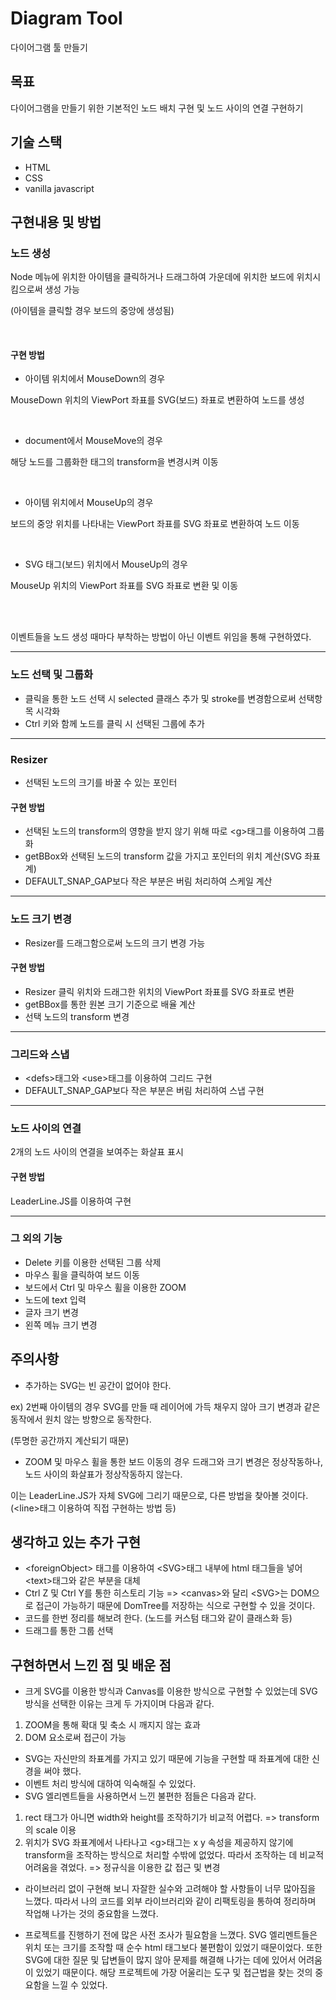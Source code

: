 # Diagram Tool

다이어그램 툴 만들기

## 목표

다이어그램을 만들기 위한 기본적인 노드 배치 구현 및 노드 사이의 연결 구현하기

## 기술 스택
* HTML
* CSS
* vanilla javascript

## 구현내용 및 방법

### 노드 생성

Node 메뉴에 위치한 아이템을 클릭하거나 드래그하여 가운데에 위치한 보드에 위치시킴으로써 생성 가능

(아이템을 클릭할 경우 보드의 중앙에 생성됨)

<br>


#### 구현 방법

* 아이템 위치에서 MouseDown의 경우

MouseDown 위치의 ViewPort 좌표를 SVG(보드) 좌표로 변환하여 노드를 생성

<br> 

* document에서 MouseMove의 경우 

해당 노드를 그룹화한 <g>태그의 transform을 변경시켜 이동

<br> 

* 아이템 위치에서 MouseUp의 경우

보드의 중앙 위치를 나타내는 ViewPort 좌표를 SVG 좌표로 변환하여 노드 이동

<br> 

* SVG 태그(보드) 위치에서 MouseUp의 경우

MouseUp 위치의 ViewPort 좌표를 SVG 좌표로 변환 및 이동

<br> 
<br> 

이벤트들을 노드 생성 때마다 부착하는 방법이 아닌 이벤트 위임을 통해 구현하였다.

<hr>
  
### 노드 선택 및 그룹화

  * 클릭을 통한 노드 선택 시 selected 클래스 추가 및 stroke를 변경함으로써 선택항목 시각화
  * Ctrl 키와 함께 노드를 클릭 시 선택된 그룹에 추가

<hr>

### Resizer

  * 선택된 노드의 크기를 바꿀 수 있는 포인터

#### 구현 방법
  
  * 선택된 노드의 transform의 영향을 받지 않기 위해 따로 \<g>태그를 이용하여 그룹화
  * getBBox와 선택된 노드의 transform 값을 가지고 포인터의 위치 계산(SVG 좌표계)
  * DEFAULT_SNAP_GAP보다 작은 부분은 버림 처리하여 스케일 계산

<hr>


### 노드 크기 변경
  
  * Resizer를 드래그함으로써 노드의 크기 변경 가능

#### 구현 방법

  * Resizer 클릭 위치와 드래그한 위치의 ViewPort 좌표를 SVG 좌표로 변환 
  * getBBox를 통한 원본 크기 기준으로 배율 계산
  * 선택 노드의 transform 변경

<hr>
  
 
### 그리드와 스냅

  * \<defs>태그와 \<use>태그를 이용하여 그리드 구현
  * DEFAULT_SNAP_GAP보다 작은 부분은 버림 처리하여 스냅 구현

<hr>

### 노드 사이의 연결

  2개의 노드 사이의 연결을 보여주는 화살표 표시  
  
#### 구현 방법
  
  LeaderLine.JS를 이용하여 구현
  
<hr>

### 그 외의 기능
  * Delete 키를 이용한 선택된 그룹 삭제
  * 마우스 휠을 클릭하여 보드 이동
  * 보드에서 Ctrl 및 마우스 휠을 이용한 ZOOM
  * 노드에 text 입력
  * 글자 크기 변경
  * 왼쪽 메뉴 크기 변경

## 주의사항
* 추가하는 SVG는 빈 공간이 없어야 한다.

ex) 2번째 아이템의 경우 SVG를 만들 때 레이어에 가득 채우지 않아 크기 변경과 같은 동작에서 원치 않는 방향으로 동작한다.
  
  (투명한 공간까지 계산되기 때문)

* ZOOM 및 마우스 휠을 통한 보드 이동의 경우 드래그와 크기 변경은 정상작동하나, 노드 사이의 화살표가 정상작동하지 않는다. 

이는 LeaderLine.JS가 자체 SVG에 그리기 때문으로, 다른 방법을 찾아볼 것이다. (\<line>태그 이용하여 직접 구현하는 방법 등)

## 생각하고 있는 추가 구현
*  \<foreignObject> 태그를 이용하여 \<SVG>태그 내부에 html 태그들을 넣어 \<text>태그와 같은 부분을 대체
*  Ctrl Z 및 Ctrl Y를 통한 히스토리 기능 => \<canvas>와 달리 \<SVG>는 DOM으로 접근이 가능하기 때문에 DomTree를 저장하는 식으로 구현할 수 있을 것이다.
*  코드를 한번 정리를 해보려 한다. (노드를 커스텀 태그와 같이 클래스화 등)
*  드래그를 통한 그룹 선택

## 구현하면서 느낀 점 및 배운 점

* 크게 SVG를 이용한 방식과 Canvas를 이용한 방식으로 구현할 수 있었는데 SVG 방식을 선택한 이유는 크게 두 가지이며 다음과 같다.
  
1. ZOOM을 통해 확대 및 축소 시 깨지지 않는 효과
2. DOM 요소로써 접근이 가능
  
* SVG는 자신만의 좌표계를 가지고 있기 때문에 기능을 구현할 때 좌표계에 대한 신경을 써야 했다.
* 이벤트 처리 방식에 대하여 익숙해질 수 있었다.
* SVG 엘리멘트들을 사용하면서 느낀 불편한 점들은 다음과 같다.
1. rect 태그가 아니면 width와 height를 조작하기가 비교적 어렵다. => transform의 scale 이용
2. 위치가 SVG 좌표계에서 나타나고 \<g>태그는 x y 속성을 제공하지 않기에 transform을 조작하는 방식으로 처리할 수밖에 없었다. 
  따라서 조작하는 데 비교적 어려움을 겪었다. => 정규식을 이용한 값 접근 및 변경 
  
* 라이브러리 없이 구현해 보니 자잘한 실수와 고려해야 할 사항들이 너무 많아짐을 느꼈다. 
  따라서 나의 코드를 외부 라이브러리와 같이 리팩토링을 통하여 정리하며 작업해 나가는 것의 중요함을 느꼈다.
  
* 프로젝트를 진행하기 전에 많은 사전 조사가 필요함을 느꼈다. 
  SVG 엘리멘트들은 위치 또는 크기를 조작할 때 순수 html 태그보다 불편함이 있었기 때문이었다. 
  또한 SVG에 대한 질문 및 답변들이 많지 않아 문제를 해결해 나가는 데에 있어서 어려움이 있었기 때문이다.
  해당 프로젝트에 가장 어울리는 도구 및 접근법을 찾는 것의 중요함을 느낄 수 있었다.
